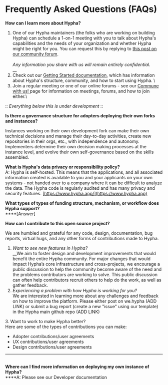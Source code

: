 # Frequently Asked Questions (FAQs)

**How can I learn more about Hypha?**

1. One of our Hypha maintainers (the folks who are working on building Hypha) can schedule a 1-on-1 meeting with you to talk about Hypha's capabilities and the needs of your organization and whether Hypha might be right for you. You can request this by replying to [this post on our community forum](https://we.hypha.app/t/new-adopters-request-to-speak-to-hypha-oss-maintainers/253).\
   \
   _Any information you share with us will remain entirely confidential._\
   \_\_
2. Check out our [Getting Started documentation](broken-reference), which has information about Hypha's structure, community, and how to start using Hypha. \\
3. Join a regular meeting or one of our online forums - see our [Commune with us! ](gettingstarted\_overview/commune-with-us.md)page for information on meetings, forums, and how to join either.\\

:: _Everything below this is under development_ ::

**Is there a governance structure for adopters deploying their own forks and instances?**

Instances working on their own development fork can make their own technical decisions and manage their day-to-day activities, create new repositories in their orgs, etc., with independence and autonomy. Implementers determine their own decision making processes at the instance level, and evolve their own self-governance based on the skills assembled.

**What is Hypha's data privacy or responsibility policy?**\
A: Hypha is self-hosted. This means that the applications, and all associated information created is available to you and your applicants on your own systems - not handed over to a company where it can be difficult to analyze the data. The Hypha code is regularly audited and has many privacy and security features. [https://www.hypha.app/](https://www.hypha.app)

**What types of types of funding structure, mechanism, or workflow does Hypha support?**\
\*\*\*\*\[Answer]

**How can I contribute to this open source project?**

We are humbled and grateful for any code, design, documentation, bug reports, virtual hugs, and any other forms of contributions made to Hypha.

1. _Want to see new features in Hypha?_\
   \_\_We aim to foster design and development improvements that would benefit the entire Hypha community. For major changes that would impact Hypha’s core infrastructure and cross-projects, we encourage a public discussion to help the community become aware of the need and the problems contributors are working to solve. This public discussion can often help contributors recruit others to help do the work, as well as gather feedback.
2. _Experiencing a problem with how Hypha is working for you?_\
   We are interested in learning more about any challenges and feedback on how to improve the platform. Please either post on we.hypha (ADD LINK) or submit a bug report (create a new "issue" using our template) in the Hypha main github repo (ADD LINK)

3\. Want to work to make Hypha better?\
Here are some of the types of contributions you can make:

* Adopter contributions/user agreements
* UX contributions/user agreements
* Design contributions/user agreements

***

\
**Where can I find more information on deploying my own instance of Hypha?**\
\*\*\*\*A: Please see our Developer documentation
